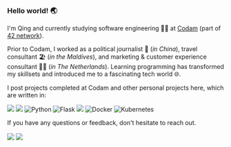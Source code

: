 ### Hello world! 🌏

I'm Qing and currently studying software engineering 👩‍💻 at [Codam](https://www.codam.nl/en/) (part of [42 network](https://www.codam.nl/en/the-42-network)).

Prior to Codam, I worked as a political journalist 🎤 (*in China*), travel consultant 🏖️ (*in the Maldives*), and marketing & customer experience consultant 👩‍💼 (*in The Netherlands*). Learning programming has transformed my skillsets and introduced me to a fascinating tech world 🌐.

I post projects completed at Codam and other personal projects here, which are written in:

<img src="https://img.shields.io/badge/c%20-%2300599C.svg?&style=for-the-badge&logo=c&logoColor=white"/> <img src="https://img.shields.io/badge/c++%20-%2300599C.svg?&style=for-the-badge&logo=c%2B%2B&ogoColor=white"/> <img alt="Python" src="https://img.shields.io/badge/python%20-%2314354C.svg?&style=for-the-badge&logo=python&logoColor=white"/> <img alt="Flask" src="https://img.shields.io/badge/flask%20-%23000.svg?&style=for-the-badge&logo=flask&logoColor=white"/> <img src="https://img.shields.io/badge/shell_script%20-%23121011.svg?&style=for-the-badge&logo=gnu-bash&logoColor=white"/> <img alt="Docker" src="https://img.shields.io/badge/docker%20-%230db7ed.svg?&style=for-the-badge&logo=docker&logoColor=white"/> <img alt="Kubernetes" src="https://img.shields.io/badge/kubernetes%20-%23326ce5.svg?&style=for-the-badge&logo=kubernetes&logoColor=white"/>

If you have any questions or feedback, don't hesitate to reach out.

<a href= "https://www.linkedin.com/in/qingliqing/"><img align=center src="https://img.shields.io/badge/linkedin-%230077B5.svg?&style=for-the-badge&logo=linkedin&logoColor=white" /></a>  <a href="mailto:qli@student.codam.nl"><img align=center src="https://img.shields.io/badge/gmail-D14836?&style=for-the-badge&logo=gmail&logoColor=white" /></a> 

<!-- 📫 How to reach me: qli@student.codam.nl -->
